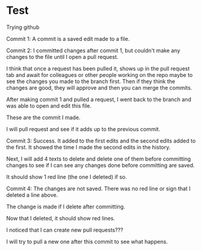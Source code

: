 # Test
Trying github

Commit 1: A commit is a saved edit made to a file.

Commit 2: I committed changes after commit 1, but couldn't make any changes to the file until I open a pull request.

I think that once a request has been pulled it, shows up in the pull request tab and await for colleagues or other people working on the repo maybe to see the changes you made to the branch first. Then if they think the changes are good, they will approve and then you can merge the commits.

After making commit 1 and pulled a request, I went back to the branch and was able to open and edit this file.

These are the commit I made.

I will pull request and see if it adds up to the previous commit.

Commit 3: Success. It added to the first edits and the second edits added to the first. It showed the time I made the second edits in the history.

Next, I will add 4 texts to delete and delete one of them before committing changes to see if I can see any changes done before committing are saved.

It should show 1 red line (the one I deleted) if so.


Commit 4: The changes are not saved. There was no red line or sign that I deleted a line above.

The change is made if I delete after committing.

Now that I deleted, it should show red lines.

I noticed that I can create new pull requests???

I will try to pull a new one after this commit to see what happens.
